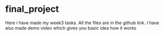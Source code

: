 # final_project

Here i have made my week3 tasks.
All the files are in the github link.
I have also made demo video which gives you basic idea how it works

